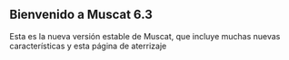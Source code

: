 ## Bienvenido a Muscat 6.3

Esta es la nueva versión estable de Muscat, que incluye muchas nuevas características y esta página de aterrizaje